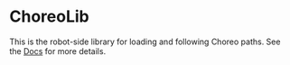 # ChoreoLib

This is the robot-side library for loading and following Choreo paths. See the [Docs](https://sleipnirgroup.github.com/Choreo) for more details.
